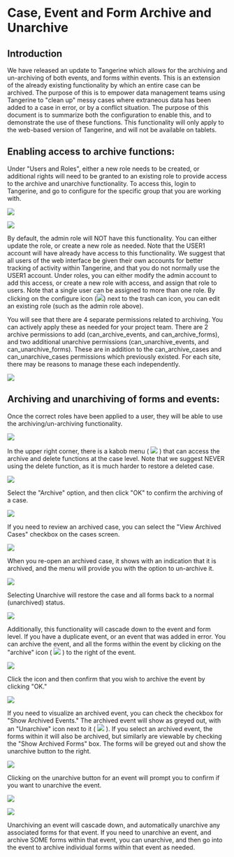 # Case, Event and Form Archive and Unarchive

## Introduction

We have released an update to Tangerine which allows for the archiving and un-archiving of both events, and forms within events. This is an extension of the already existing functionality by which an entire case can be archived. The purpose of this is to empower data management teams using Tangerine to "clean up" messy cases where extraneous data has been added to a case in error, or by a conflict situation. The purpose of this document is to summarize both the configuration to enable this, and to demonstrate the use of these functions. This functionality will only apply to the web-based version of Tangerine, and will not be available on tablets.

## Enabling access to archive functions:

Under "Users and Roles", either a new role needs to be created, or additional rights will need to be granted to an existing role to provide access to the archive and unarchive functionality. To access this, login to Tangerine, and go to configure for the specific group that you are working with.

![](../assets/tangerine-configure.png)

![](../assets/tangerine-configure-security.png)

By default, the admin role will NOT have this functionality. You can either update the role, or create a new role as needed. Note that the USER1 account will have already have access to this functionality. We suggest that all users of the web interface be given their own accounts for better tracking of activity within Tangerine, and that you do not normally use the USER1 account. Under roles, you can either modify the admin account to add this access, or create a new role with access, and assign that role to users. Note that a single user can be assigned to more than one role. By clicking on the configure icon (![](../assets/tangerine-security-checkbox.png)) next to the trash can icon, you can edit an existing role (such as the admin role above).

You will see that there are 4 separate permissions related to archiving. You can actively apply these as needed for your project team. There are 2 archive permissions to add (can\_archive\_events, and can\_archive\_forms), and two additional unarchive permissions (can\_unarchive\_events, and can\_unarchive\_forms). These are in addition to the can\_archive\_cases and can\_unarchive\_cases permissions which previously existed. For each site, there may be reasons to manage these each independently.

 ![](../assets/tangerine-security-permissions.png)

## Archiving and unarchiving of forms and events:
Once the correct roles have been applied to a user, they will be able to use the archiving/un-archiving functionality.

 ![](../assets/tangerine-case-archive.png)

In the upper right corner, there is a kabob menu ( ![](../assets/tangerine-kabob.png) ) that can access the archive and delete functions at the case level. Note that we suggest NEVER using the delete function, as it is much harder to restore a deleted case.

 ![](../assets/tangerine-case-archive-dropdown.png)

Select the "Archive" option, and then click "OK" to confirm the archiving of a case.

 ![](../assets/tangerine-case-archive-warning.png)

If you need to review an archived case, you can select the "View Archived Cases" checkbox on the cases screen.

 ![](../assets/tangerine-case-show-archived.png)

When you re-open an archived case, it shows with an indication that it is archived, and the menu will provide you with the option to un-archive it.

 ![](../assets/tangerine-case-archived-reopen.png)

Selecting Unarchive will restore the case and all forms back to a normal (unarchived) status.

 ![](../assets/tangerine-case-unarchive-dropdown.png)

Additionally, this functionality will cascade down to the event and form level. If you have a duplicate event, or an event that was added in error. You can archive the event, and all the forms within the event by clicking on the "archive" icon ( 
 ![](../assets/tangerine-archive-button.png) ) to the right of the event.


 ![](../assets/tangerine-event-archive.png)

Click the icon and then confirm that you wish to archive the event by clicking "OK." 

 ![](../assets/tangerine-event-archive-warning.png)

If you need to visualize an archived event, you can check the checkbox for "Show Archived Events." The archived event will show as greyed out, with an "Unarchive" icon next to it ( ![](../assets/tangerine-unarchive-button.png) ). If you select an archived event, the forms within it will also be archived, but similarly are viewable by checking the "Show Archived Forms" box. The forms will be greyed out and show the unarchive button to the right.

 ![](../assets/tangerine-event-unarchive.png)

Clicking on the unarchive button for an event will prompt you to confirm if you want to unarchive the event.

 ![](../assets/tangerine-event-unarchive-warning.png)

 ![](../assets/tangerine-event-show-archived.png)

Unarchiving an event will cascade down, and automatically unarchive any associated forms for that event. If you need to unarchive an event, and archive SOME forms within that event, you can unarchive, and then go into the event to archive individual forms within that event as needed.